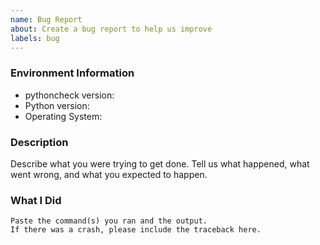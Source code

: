 ```yaml
---
name: Bug Report
about: Create a bug report to help us improve
labels: bug
---
```


<!-- Please search existing issues to avoid creating duplicates. -->

### Environment Information

-   pythoncheck version:
-   Python version:
-   Operating System:

### Description

Describe what you were trying to get done.
Tell us what happened, what went wrong, and what you expected to happen.

### What I Did

```
Paste the command(s) you ran and the output.
If there was a crash, please include the traceback here.
```
